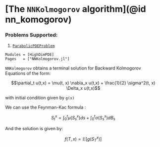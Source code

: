 # [The `NNKolmogorov` algorithm](@id nn_komogorov)

### Problems Supported:
1. [`ParabolicPDEProblem`](@ref)

```@autodocs
Modules = [HighDimPDE]
Pages   = ["NNKolmogorov.jl"]
```

`NNKolmogorov` obtains a terminal solution for Backward Kolmogorov Equations of the form:
```math
\partial_t u(t,x) = \mu(t, x) \nabla_x u(t,x) + \frac{1}{2} \sigma^2(t, x) \Delta_x u(t,x)
```
with initial condition given by `g(x)`

We can use the Feynman-Kac formula : 
```math
S_t^x = \int_{0}^{t}\mu(S_s^x)ds + \int_{0}^{t}\sigma(S_s^x)dB_s
```
And the solution is given by:
```math
f(T, x) = \mathbb{E}[g(S_T^x)]
```
